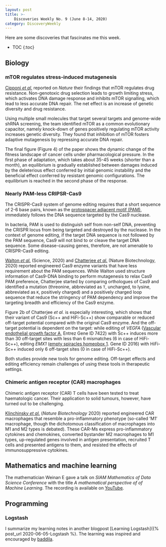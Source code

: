 ```yaml
---
layout: post
title: >-
    Discoveries Weekly No. 9 (June 8-14, 2020)
category: DiscoveryWeekly
---
```


Here are some discoveries that fascinates me this week.

* TOC
{:toc}

## Biology

### mTOR regulates stress-induced mutagenesis

[Cipponi *et al.*](https://science.sciencemag.org/content/368/6495/1127)
reported on *Nature* their findings that mTOR regulates drug resistance.
Non-genotoxic drug selection leads to growth limiting stress, which activates
DNA damage response and inhibits mTOR signalling, which lead to less accurate
DNA repair. The net effect is an increase of genetic diversity and drug
resistance.

Using multiple small molecules that target several targets and genome-wide shRNA
screening, the team identified mTOR as a common evolutionary capacitor, namely
knock-down of genes positively regulating mTOR activity increases genetic
diversity. They found that inhibition of mTOR fosters adaptive mutagenesis by
repressing accurate DNA repair.

The final figure (Figure 4) of the paper shows the dynamic change of the fitness
landscape of cancer cells under pharmacological pressure. In the first phase of
adaptation, which takes about 35-45 weeks (shorter than a month), an equilibrium
is gradually established between damages induced by the deleterious effect
conferred by initial genomic instability and the beneficial effect conferred by
resistant genomic configurations. The equilibrium is reached in the second phase
of the response.

### Nearly PAM-less CRIPSR-Cas9

The CRISPR-Cas9 system of genome editing requires that a short sequence of 2-6
base pairs, known as the [protospacer adjacent motif
(PAM)](https://en.wikipedia.org/wiki/Protospacer_adjacent_motif), immediately
follows the DNA sequence targeted by the Cas9 nuclease.

In bacteria, PAM is used to distinguish self from non-self DNA, preventing the
CRISPR locus from being targeted and destroyed by the nuclease. In the context
of genome editing, if the target DNA sequence is not followed by the PAM
sequence, Cas9 will not bind to or cleave the target DNA sequence. Some
disease-causing genes, therefore, are not amenable to CRISPR-Cas9 editing.

[Walton *et al.*](https://science.sciencemag.org/content/368/6488/290) (Science,
2020) and [Chatterjee *et
al.*](https://www.nature.com/articles/s41587-020-0517-0) (Nature Biotechnology,
2020) reported engineered Cas9 enzyme variants that have less requirement about
the PAM sequences. While Walton used structure information of Cas9-DNA binding
to perform mutagenesis to relax Cas9 PAM preference, Chatterjee started by
comparing orthologues of Cas9 and identified a mutation (threonine, abbreviated
as `T`, uncharged, to lysine, abbreviated as `K`, positively charged) and a
positively charged loop sequence that reduce the stringency of PAM dependency
and improve the targeting breadth and efficiency of the Cas9 enzyme.

Figure 2b of Chatterjee *et al.* is especially interesting, which shows that
their variant of Cas9 (Sc++ and HiFi-Sc++) show comparable or reduced off-target
potential compared with the original Cas9 enzyme. And the off-target potential
is dependent on the target: while editing of *VEGFA* ([Vascular endothelial
growth factor A](https://www.ncbi.nlm.nih.gov/gene/7422), Entrez Gene ID 7422) with
Sc++ induces more than 30 off-target sites with less than 6 mismatches (6 in
case of HiFi-Sc++), editing *EMX1* ([empty spiracles homeobox
1](https://www.ncbi.nlm.nih.gov/gene/2016). Gene ID 2016) with HiFi-Sc++ induced
only 6 off-target sites (0 in case of HiFi-Sc++).

Both studies provide new tools for genome editing. Off-target effects and
editing efficiency remain challenges of using these tools in therapeutic
settings.

### Chimeric antigen receptor (CAR) macrophages

Chimeric antigen receptor (CAR) T cells have been tested to treat haematologic
cancer. Their application to solid tumours, however,  have turned out to be
challenging.

[Klinchinsky *et al.*](https://www.nature.com/articles/s41587-020-0462-y)
(*Nature Biotechnology* 2020) reported engineered CAR macrophages that resemble
a pro-inflammatory phenotype (so-called &lsquo;M1&rsquo; macrophage, though the
dichotomous classification of macrophages into M1 and M2 types is debated).
These CAR-Ms express pro-inflammatory cytokines and chemokines, converted
bystander M2 macrophages to M1 types, up-regulated genes involved in antigen
presentation, recruited T cells and presented antigens to them, and resisted the
effects of immunosuppressive cytokines.

## Mathematics and machine learning

The mathematician Weinan E gave a talk on *SIAM Mathematics of Data Science
Conference* with the title *A mathematical perspective of of Machine Learning*.
The recording is available on
[YouTube](https://www.youtube.com/watch?v=4PKudVGz4GM&list=PLcntFj46o5pFBKIGgKJ55q10D5pYc8JOu&index=8).

## Programming

### Logstash

I summarize my learning notes in another blogpost [Learning Logstash]({%
post_url 2020-06-05-Logstash %}. The learning was inspired and encouraged by
[baddila](https://github.com/badilla).

